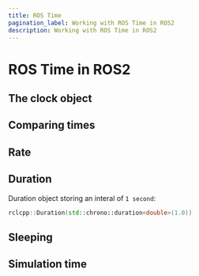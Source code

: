 ```yaml
---
title: ROS Time
pagination_label: Working with ROS Time in ROS2
description: Working with ROS Time in ROS2
---
```


# ROS Time in ROS2

## The clock object

## Comparing times

## Rate

## Duration

Duration object storing an interal of `1 second`:
```cpp
rclcpp::Duration(std::chrono::duration<double>(1.0))
```

## Sleeping

## Simulation time
